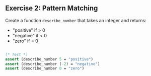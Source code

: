 ## Exercise 2: Pattern Matching
Create a function `describe_number` that takes an integer and returns:
- "positive" if > 0
- "negative" if < 0
- "zero" if = 0
```ocaml

(* Test *)
assert (describe_number 5 = "positive")
assert (describe_number (-2) = "negative")
assert (describe_number 0 = "zero")
```

